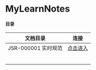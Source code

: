 # MyLearnNotes

#### 目录

| 文档目录            | 连接                                                         |
| ------------------- | ------------------------------------------------------------ |
| JSR-000001 实时规范 | [点击进入](https://gitee.com/deligense/my-learn-notes/blob/master/JSR-000001%20%E5%AE%9E%E6%97%B6%E8%A7%84%E8%8C%83/README.md) |
|                     |                                                              |
|                     |                                                              |
|                     |                                                              |
|                     |                                                              |
|                     |                                                              |
|                     |                                                              |








